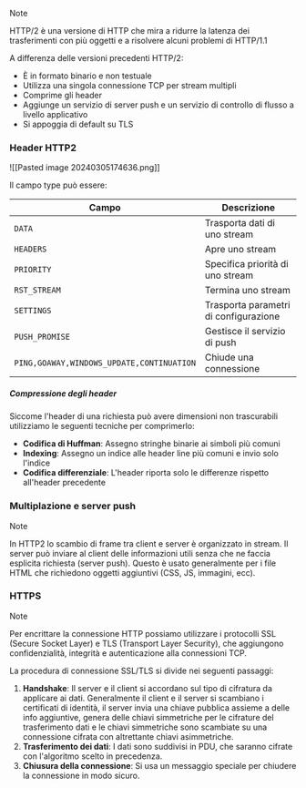 >[!note]
>HTTP/2 è una versione di HTTP che mira a ridurre la latenza dei trasferimenti con più oggetti e a risolvere alcuni problemi di HTTP/1.1
>
>A differenza delle versioni precedenti HTTP/2:
>- È in formato binario e non testuale
>- Utilizza una singola connessione TCP per stream multipli
>- Comprime gli header
>- Aggiunge un servizio di server push e un servizio di controllo di flusso a livello applicativo
>- Si appoggia di default su TLS

### Header HTTP2
![[Pasted image 20240305174636.png]]

Il campo type può essere:

| Campo                                     | Descrizione                           |
| ----------------------------------------- | ------------------------------------- |
| `DATA`                                    | Trasporta dati di uno stream          |
| `HEADERS`                                 | Apre uno stream                       |
| `PRIORITY`                                | Specifica priorità di uno stream      |
| `RST_STREAM`                              | Termina uno stream                    |
| `SETTINGS`                                | Trasporta parametri di configurazione |
| `PUSH_PROMISE`                            | Gestisce il servizio di push          |
| `PING,GOAWAY,WINDOWS_UPDATE,CONTINUATION` | Chiude una connessione                |
##### Compressione degli header

Siccome l'header di una richiesta può avere dimensioni non trascurabili utilizziamo le seguenti tecniche per comprimerlo:
- **Codifica di Huffman**: Assegno stringhe binarie ai simboli più comuni
- **Indexing**: Assegno un indice alle header line più comuni e invio solo l'indice
- **Codifica differenziale**: L'header riporta solo le differenze rispetto all'header precedente

### Multiplazione e server push
>[!note]
>In HTTP2 lo scambio di frame tra client e server è organizzato in stream. Il server può inviare al client delle informazioni utili senza che ne faccia esplicita richiesta (server push). Questo è usato generalmente per i file HTML che richiedono oggetti aggiuntivi (CSS, JS, immagini, ecc).

### HTTPS
>[!note]
>Per encrittare la connessione HTTP possiamo utilizzare i protocolli SSL (Secure Socket Layer) e TLS (Transport Layer Security), che aggiungono confidenzialità, integrità e autenticazione alla connessioni TCP.

La procedura di connessione SSL/TLS si divide nei seguenti passaggi:
1. **Handshake**: Il server e il client si accordano sul tipo di cifratura da applicare ai dati. Generalmente il client e il server si scambiano i certificati di identità, il server invia una chiave pubblica assieme a delle info aggiuntive, genera delle chiavi simmetriche per le cifrature del trasferimento dati e le chiavi simmetriche sono scambiate su una connessione cifrata con altrettante chiavi asimmetriche.
2. **Trasferimento dei dati**: I dati sono suddivisi in PDU, che saranno cifrate con l'algoritmo scelto in precedenza.
3. **Chiusura della connessione**: Si usa un messaggio speciale per chiudere la connessione in modo sicuro.
